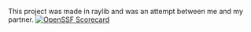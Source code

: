 This project was made in raylib and was an attempt between me and my partner.
[![OpenSSF Scorecard](htt‌ps://api.securityscorecards.dev/projects/github.com/{jbrackman18}/{repo}/badge)](htt‌ps://securityscorecards.dev/viewer/?uri=github.com/{jbrackman18}/{repo})
